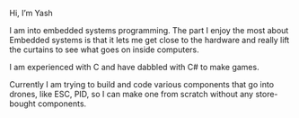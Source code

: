 Hi, I’m Yash

I am into embedded systems programming.
The part I enjoy the most about Embedded systems is that it lets me get close to the hardware and really lift the curtains to see what goes on inside computers.

I am experienced with C and have dabbled with C# to make games.

Currently I am trying to build and code various components that go into drones, like ESC, PID, so I can make one from scratch without any store-bought components.



<!---
totaltechnoob/totaltechnoob is a ✨ special ✨ repository because its `README.md` (this file) appears on your GitHub profile.
You can click the Preview link to take a look at your changes.
--->
